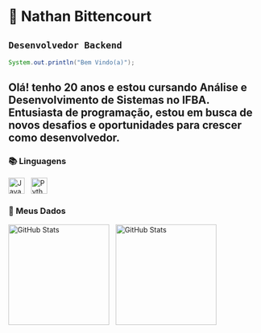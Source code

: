 # 🚀 Nathan Bittencourt 

## `Desenvolvedor Backend` ##

```java
System.out.println("Bem Vindo(a)");
```

Olá! tenho 20 anos e estou cursando Análise e Desenvolvimento de Sistemas no IFBA. Entusiasta de programação, estou em busca de novos desafios e oportunidades para crescer como desenvolvedor.
---

### 📚 Linguagens

<img 
    align="left" 
    alt="Java" 
    title="Java"
    width="32px" 
    style="padding-right: 10px;" 
    src="https://cdn.jsdelivr.net/gh/devicons/devicon@latest/icons/java/java-original.svg" 
/>

<img 
    align="left" 
    alt="Python" 
    title="Python"
    width="32px" 
    style="padding-right: 10px;" 
    src="https://cdn.jsdelivr.net/gh/devicons/devicon@latest/icons/python/python-original.svg" 
/>
<br/>
<br/>

### 🎲 Meus Dados

<p>
  <img 
    align="left" 
    alt="GitHub Stats" 
    height="200" 
    style="padding-right: 10px;" 
    src="https://github-readme-stats.vercel.app/api?username=NathanBitt&show_icons=true&theme=dark&include_all_commits=true&locale=pt-b&cache_seconds=1r" 
  />

<img 
      align="left" 
      alt="GitHub Stats" 
      height="200" 
      src="https://github-readme-stats.vercel.app/api/top-langs/?username=NathanBitt&theme=dark&layout=compact&custom_title=Tecnologias&langs_count=9" 
  />

</p>







